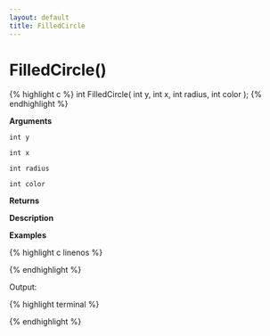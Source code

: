 ```yaml
---
layout: default
title: FilledCircle
---
```


# FilledCircle()

{% highlight c %}
int FilledCircle( int y, int x, int radius, int color );
{% endhighlight %}

**Arguments**

`int y`

`int x`

`int radius`

`int color`

**Returns**

**Description**

**Examples**

{% highlight c linenos %}

{% endhighlight %}

Output:

{% highlight terminal %}

{% endhighlight %}
